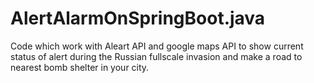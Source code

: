 # AlertAlarmOnSpringBoot.java
Code which work with Aleart API and google maps API to show current status of alert during the Russian fullscale invasion and make a road to nearest bomb shelter in your city.
